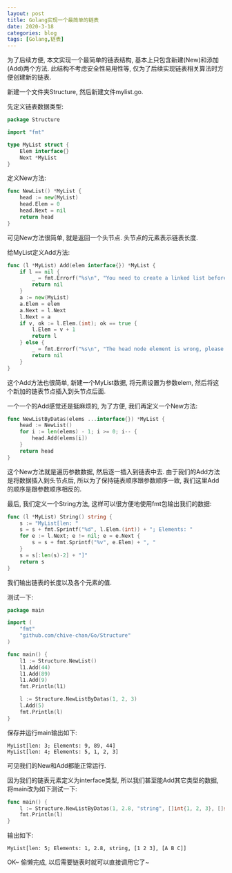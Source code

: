 ```yaml
---
layout: post
title: Golang实现一个最简单的链表 
date: 2020-3-18
categories: blog
tags: [Golang,链表]
---
```


为了后续方便, 本文实现一个最简单的链表结构, 基本上只包含新建(New)和添加(Add)两个方法. 此结构不考虑安全性易用性等, 仅为了后续实现链表相关算法时方便创建新的链表.



新建一个文件夹Structure, 然后新建文件mylist.go.

先定义链表数据类型:

``` go
package Structure

import "fmt"

type MyList struct {
	Elem interface{}
	Next *MyList
}
```

定义New方法:

```go
func NewList() *MyList {
	head := new(MyList)
	head.Elem = 0
	head.Next = nil
	return head
}
```

可见New方法很简单, 就是返回一个头节点. 头节点的元素表示链表长度.

给MyList定义Add方法:

```go
func (l *MyList) Add(elem interface{}) *MyList {
	if l == nil {
		_ = fmt.Errorf("%s\n", "You need to create a linked list before adding elements. Call the New method to get an empty linked list containing the head node.")
		return nil
	}
	a := new(MyList)
	a.Elem = elem
	a.Next = l.Next
	l.Next = a
	if v, ok := l.Elem.(int); ok == true {
		l.Elem = v + 1
		return l
	} else {
		_ = fmt.Errorf("%s\n", "The head node element is wrong, please make sure that the element of the head node is of type int.")
		return nil
	}
}
```

这个Add方法也很简单, 新建一个MyList数据, 将元素设置为参数elem, 然后将这个新加的链表节点插入到头节点后面.

一个一个的Add感觉还是挺麻烦的, 为了方便, 我们再定义一个New方法:

```go
func NewListByDatas(elems ...interface{}) *MyList {
	head := NewList()
	for i := len(elems) - 1; i >= 0; i-- {
		head.Add(elems[i])
	}
	return head
}
```

这个New方法就是遍历参数数据, 然后逐一插入到链表中去. 由于我们的Add方法是将数据插入到头节点后, 所以为了保持链表顺序跟参数顺序一致, 我们这里Add的顺序是跟参数顺序相反的.

最后, 我们定义一个String方法, 这样可以很方便地使用fmt包输出我们的数据:

```go
func (l *MyList) String() string {
	s := "MyList[len: "
	s = s + fmt.Sprintf("%d", l.Elem.(int)) + "; Elements: "
	for e := l.Next; e != nil; e = e.Next {
		s = s + fmt.Sprintf("%v", e.Elem) + ", "
	}
	s = s[:len(s)-2] + "]"
	return s
}
```

我们输出链表的长度以及各个元素的值.

测试一下:

```go
package main

import (
	"fmt"
	"github.com/chive-chan/Go/Structure"
)

func main() {
	l1 := Structure.NewList()
	l1.Add(44)
	l1.Add(89)
	l1.Add(9)
	fmt.Println(l1)

	l := Structure.NewListByDatas(1, 2, 3)
	l.Add(5)
	fmt.Println(l)
}
```

保存并运行main输出如下:

```shell
MyList[len: 3; Elements: 9, 89, 44]
MyList[len: 4; Elements: 5, 1, 2, 3]
```

可见我们的New和Add都能正常运行.

因为我们的链表元素定义为interface类型, 所以我们甚至能Add其它类型的数据, 将main改为如下测试一下:

```go
func main() {
	l := Structure.NewListByDatas(1, 2.8, "string", []int{1, 2, 3}, []string{"A", "B", "C"})
	fmt.Println(l)
}
```

输出如下:

```shell
MyList[len: 5; Elements: 1, 2.8, string, [1 2 3], [A B C]]
```

OK~ 偷懒完成, 以后需要链表时就可以直接调用它了~